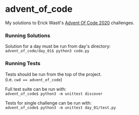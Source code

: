 # advent_of_code

My solutions to Erick Wastl's 
[Advent Of Code 2020](https://adventofcode.com/2020) challenges.

### Running Solutions

Solution for a day must be run from day's directory:<br>
`advent_of_code/day_01$ python3 code.py`

### Running Tests

Tests should be run from the top of the project.<br>
(i.e. `cwd == advent_of_code`)

Full test suite can be run with:<br>
`advent_of_code$ python3 -m unittest discover`

Tests for single challenge can be run with:<br>
`advent_of_code$ python3 -m unittest day_01/test.py`